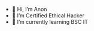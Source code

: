 - 👋 Hi, I’m Anon
- 👀 I’m Certified Ethical Hacker
- 🌱 I’m currently learning BSC IT
<!---
Anon3172/Anon3172 is a ✨ special ✨ repository because its `README.md` (this file) appears on your GitHub profile.
You can click the Preview link to take a look at your changes.
--->
